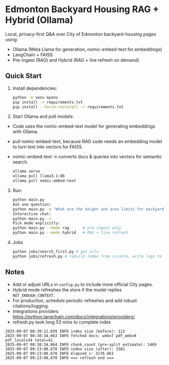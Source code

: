 # Edmonton Backyard Housing RAG + Hybrid (Ollama)

Local, privacy-first Q&A over City of Edmonton backyard-housing pages using:
- Ollama (Meta Llama for generation, nomic-embed-text for embeddings)
- LangChain + FAISS
- Pre-ingest (RAG) and Hybrid (RAG + live refresh on demand)

## Quick Start
1) Install dependencies:
   ```bash
   python -m venv myenv
   pip install -r requirements.txt
   pip install --force-reinstall -r requirements.txt
   ```

2) Start Ollama and pull models:
-  Code uses the nomic-embed-text model for generating embeddings with Ollama. 
-  pull nomic-embed-text, because RAG code needs an embedding model to turn text into vectors for FAISS.
-  nomic-embed-text → converts docs & queries into vectors for semantic search.

   ```bash
   ollama serve
   ollama pull llama3.1:8b
   ollama pull nomic-embed-text
   ```

3) Run:
   ```bash
   python main.py
   Ask one question:
   python main.py -q "What are the height and area limits for backyard housing?"
   Interactive chat:
   python main.py -i
   Pick mode explicitly:
   python main.py --mode rag      # pre-ingest only
   python main.py --mode hybrid   # RAG + live refresh
   ```
4) Jobs
   ```bash
   python jobs/search_first.py # get urls
   python jobs/refresh.py # rebuild index from scratch, write logs to custom path
   ```

## Notes
- Add or adjust URLs in `config.py` to include more official City pages.
- Hybrid mode refreshes the store if the model replies `NOT_ENOUGH_CONTEXT`.
- For production, schedule periodic refreshes and add robust citations/logging.
- Integrations providers https://python.langchain.com/docs/integrations/providers/
- refresh.py took long 53 mins to complete index
```
2025-09-07 08:30:12,039 INFO index size (before): 112
2025-09-07 08:30:34,663 INFO fetched docs: web=7 pdf_web=0 pdf_local=34 total=41
2025-09-07 08:30:34,664 INFO chunk_count (pre-split estimate): 1469
2025-09-07 09:23:08,670 INFO index size (after): 1581
2025-09-07 09:23:08,670 INFO elapsed_s: 3176.661
2025-09-07 09:23:08,670 INFO === refresh end ===
```
